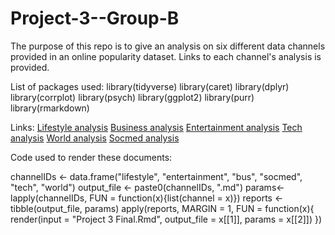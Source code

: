 # Project-3--Group-B

The purpose of this repo is to give an analysis on six different data channels provided in an online popularity dataset. Links to each channel's analysis is provided.

List of packages used:
library(tidyverse)
library(caret)
library(dplyr)
library(corrplot)
library(psych)
library(ggplot2)
library(purr)
library(rmarkdown)

Links:
[Lifestyle analysis](lifestyle.html)
[Business analysis](bus.html)
[Entertainment analysis](entertainment.html)
[Tech analysis](tech.html)
[World analysis](world.html)
[Socmed analysis](socmed.html)

Code used to render these documents:

channelIDs <- data.frame("lifestyle", "entertainment", "bus", "socmed", "tech", "world")
output_file <- paste0(channelIDs, ".md")
params<- lapply(channelIDs, FUN = function(x){list(channel = x)})
reports <- tibble(output_file, params)
apply(reports, MARGIN = 1,
FUN = function(x){
render(input = "Project 3 Final.Rmd", output_file = x[[1]], params = x[[2]])
})
